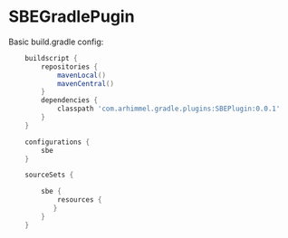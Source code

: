 SBEGradlePugin
==============

Basic build.gradle config:
```groovy
    buildscript {
        repositories {
            mavenLocal()
            mavenCentral()
        }
        dependencies {
            classpath 'com.arhimmel.gradle.plugins:SBEPlugin:0.0.1'
        }
    }

    configurations {
        sbe
    }

    sourceSets {

        sbe {
            resources {
           }
        }
    }

```
